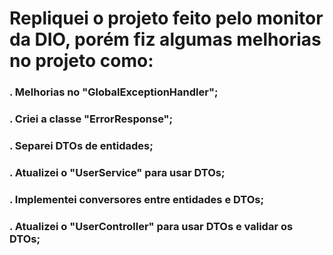 # Repliquei o projeto feito pelo monitor da DIO, porém fiz algumas melhorias no projeto como:

### . Melhorias no "GlobalExceptionHandler";

### . Criei a classe "ErrorResponse";

### . Separei DTOs de entidades;

### . Atualizei o "UserService" para usar DTOs;

### . Implementei conversores entre entidades e DTOs;

### . Atualizei o "UserController" para usar DTOs e validar os DTOs;
